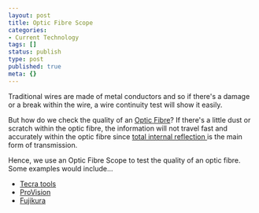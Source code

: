 ```yaml
---
layout: post
title: Optic Fibre Scope
categories:
- Current Technology
tags: []
status: publish
type: post
published: true
meta: {}
---
```

Traditional wires are made of metal conductors and so if there's a damage or a break within the wire, a wire continuity test will show it easily.

But how do we check the quality of an <a href="http://en.wikipedia.org/wiki/Optical_fiber">Optic Fibre</a>? If there's a little dust or scratch within the optic fibre, the information will not travel fast and accurately within the optic fibre since <a href="http://en.wikipedia.org/wiki/Total_internal_reflection">total internal reflection </a>is the main form of transmission.

Hence, we use an Optic Fibre Scope to test the quality of an optic fibre. Some examples would include...
<ul>
	<li><a href="http://www.tecratools.com/pages/fiber/35500.html">Tecra tools</a></li>
	<li><a href="http://www2.northerntool.com/product/200114274.htm">ProVision</a></li>
	<li><a href="http://www.fujikura.co.uk/fibre_optics/products/speciality_fibre/fibre_scope.html">Fujikura</a></li>
</ul>

